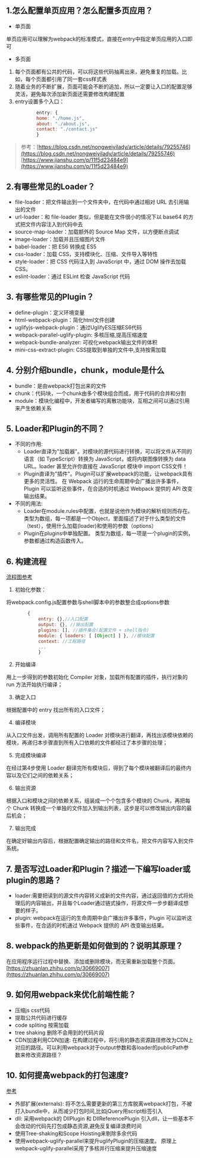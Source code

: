 ## 1.怎么配置单页应用？怎么配置多页应用？
- 单页面

单页应用可以理解为webpack的标准模式，直接在entry中指定单页应用的入口即可

- 多页面
1. 每个页面都有公共的代码，可以将这些代码抽离出来，避免重复的加载。比如，每个页面都引用了同一套css样式表
2. 随着业务的不断扩展，页面可能会不断的追加，所以一定要让入口的配置足够灵活，避免每次添加新页面还需要修改构建配置
3. entry设置多个入口：
    ```js
			entry: {
            home: "./home.js",
            about: "./about.js",
            contact: "./contact.js"
            }
    ```
>参考：[https://blog.csdn.net/nongweiyilady/article/details/79255746](https://blog.csdn.net/nongweiyilady/article/details/79255746) [https://www.jianshu.com/p/11f5d23484e9](https://www.jianshu.com/p/11f5d23484e9)

## 2.有哪些常见的Loader？
- file-loader：把文件输出到一个文件夹中，在代码中通过相对 URL 去引用输出的文件
- url-loader：和 file-loader 类似，但是能在文件很小的情况下以 base64 的方式把文件内容注入到代码中去
- source-map-loader：加载额外的 Source Map 文件，以方便断点调试
- image-loader：加载并且压缩图片文件
- babel-loader：把 ES6 转换成 ES5
- css-loader：加载 CSS，支持模块化、压缩、文件导入等特性
- style-loader：把 CSS 代码注入到 JavaScript 中，通过 DOM 操作去加载 CSS。
- eslint-loader：通过 ESLint 检查 JavaScript 代码
	
## 3. 有哪些常见的Plugin？
- define-plugin：定义环境变量
- html-webpack-plugin：简化html文件创建
- uglifyjs-webpack-plugin：通过UglifyES压缩ES6代码
- webpack-parallel-uglify-plugin: 多核压缩,提高压缩速度
- webpack-bundle-analyzer: 可视化webpack输出文件的体积
- mini-css-extract-plugin: CSS提取到单独的文件中,支持按需加载
	
## 4. 分别介绍bundle，chunk，module是什么
- bundle：是由webpack打包出来的文件
- chunk：代码块，一个chunk由多个模块组合而成，用于代码的合并和分割
- module：模块化编程中，开发者编写的离散功能块，互相之间可以通过引用来产生依赖关系
	
## 5. Loader和Plugin的不同？
- 不同的作用:
	- Loader直译为"加载器"。对模块的源代码进行转换，可以将文件从不同的语言（如 TypeScript）转换为 JavaScript，或将内联图像转换为 data URL。loader 甚至允许你直接在 JavaScript 模块中 import CSS文件！
	- Plugin直译为"插件"。Plugin可以扩展webpack的功能，让webpack具有更多的灵活性。 在 Webpack 运行的生命周期中会广播出许多事件，Plugin 可以监听这些事件，在合适的时机通过 Webpack 提供的 API 改变输出结果。
- 不同的用法:
	- Loader在module.rules中配置，也就是说他作为模块的解析规则而存在。 类型为数组，每一项都是一个Object，里面描述了对于什么类型的文件（test），使用什么加载(loader)和使用的参数（options）
	- Plugin在plugins中单独配置。 类型为数组，每一项是一个plugin的实例，参数都通过构造函数传入。
		
##	6. 构建流程
[流程图](https://img.alicdn.com/tps/TB1GVGFNXXXXXaTapXXXXXXXXXX-4436-4244.jpg)[参考](https://fed.taobao.org/blog/2016/09/10/webpack-flow/)
1. 初始化参数：

将webpack.config.js配置参数与shell脚本中的参数整合成options参数
```js
		{ 
            entry: {},//入口配置
            output: {}, //输出配置
            plugins: [], //插件集合(配置文件 + shell指令) 
            module: { loaders: [ [Object] ] }, //模块配置
            context: //工程路径
            ... 
            }
```
2. 开始编译

用上一步得到的参数初始化 Compiler 对象，加载所有配置的插件，执行对象的 run 方法开始执行编译；

3. 确定入口

根据配置中的 entry 找出所有的入口文件；

4. 编译模块

从入口文件出发，调用所有配置的 Loader 对模块进行翻译，再找出该模块依赖的模块，再递归本步骤直到所有入口依赖的文件都经过了本步骤的处理；

5. 完成模块编译

在经过第4步使用 Loader 翻译完所有模块后，得到了每个模块被翻译后的最终内容以及它们之间的依赖关系；

6. 输出资源

根据入口和模块之间的依赖关系，组装成一个个包含多个模块的 Chunk，再把每个 Chunk 转换成一个单独的文件加入到输出列表，这步是可以修改输出内容的最后机会；

7. 输出完成

在确定好输出内容后，根据配置确定输出的路径和文件名，把文件内容写入到文件系统。
		
##	7. 是否写过Loader和Plugin？描述一下编写loader或plugin的思路？
- loader:需要把读到的源文件内容转义成新的文件内容，通过返回值的方式将处理后的内容输出，并且每个Loader通过链式操作，将源文件一步步翻译成想要的样子。
- plugin: webpack在运行的生命周期中会广播出许多事件，Plugin 可以监听这些事件，在合适的时机通过 Webpack 提供的 API 改变输出结果。

##	8. webpack的热更新是如何做到的？说明其原理？
在应用程序运行过程中替换、添加或删除模块，而无需重新加载整个页面。[https://zhuanlan.zhihu.com/p/30669007](https://zhuanlan.zhihu.com/p/30669007)

##	9. 如何用webpack来优化前端性能？
- 压缩js css代码
- 提取公共代码进行缓存
- code spliting 按需加载
- tree shaking 删除不会用到的代码片段
- CDN加速利用CDN加速: 在构建过程中，将引用的静态资源路径修改为CDN上对应的路径。可以利用webpack对于output参数和各loader的publicPath参数来修改资源路径？

##	10. 如何提高webpack的打包速度?
[参考](https://louiszhai.github.io/2019/01/04/webpack4/)
- 外部扩展(externals): 将不怎么需要更新的第三方库脱离webpack打包，不被打入bundle中，从而减少打包时间,比如jQuery用script标签引入
- dll: 采用webpack的 DllPlugin 和 DllReferencePlugin 引入dll，让一些基本不会改动的代码先打包成静态资源,避免反复编译浪费时间
- 使用Tree-shaking和Scope Hoisting来剔除多余代码
- 使用webpack-uglify-parallel来提升uglifyPlugin的压缩速度。 原理上webpack-uglify-parallel采用了多核并行压缩来提升压缩速度
